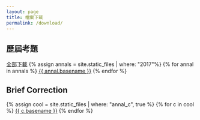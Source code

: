 ```yaml
---
layout: page
title: 檔案下載
permalink: /download/
---
```


## 歷屆考題
[全部下載](/assets/cpge_annals.zip)
{% assign annals = site.static_files | where: "2017"%}
{% for annal in annals %}
  [{{ annal.basename }}]({{annal.path}})
{% endfor %}

## Brief Correction
{% assign cool = site.static_files | where: "annal_c", true %}
{% for c in cool %}
  [{{ c.basename }}]({{c.path}})
{% endfor %}
